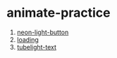 # animate-practice
1. [neon-light-button](https://aliengao.github.io/animate-practice/neon-light-button.html)
2. [loading](https://aliengao.github.io/animate-practice/loading.html)
3. [tubelight-text](https://aliengao.github.io/animate-practice/tubelight-text.html)